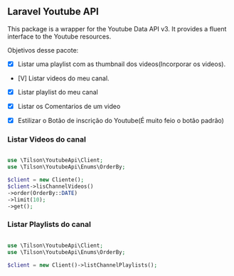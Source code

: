 ## Laravel Youtube API

This package is a wrapper for the Youtube Data API v3. It provides a fluent interface to the Youtube resources.

Objetivos desse pacote:

- [x] Listar uma playlist com as thumbnail dos videos(Incorporar os videos).
- [V] Listar videos do meu canal.
- [x] Listar playlist do meu canal
- [x] Listar os Comentarios de um video
- [x] Estilizar o Botão de inscrição do Youtube(É muito feio o botão padrão)


### Listar Videos do canal

```php

use \Tilson\YoutubeApi\Client;
use \Tilson\YoutubeApi\Enums\OrderBy;

$client = new Cliente();
$client->lisChannelVideos()
->order(OrderBy::DATE)
->limit(10);
->get();

```

### Listar Playlists do canal

```php

use \Tilson\YoutubeApi\Client;
use \Tilson\YoutubeApi\Enums\OrderBy;

$client = new Client()->listChannelPlaylists();

```
